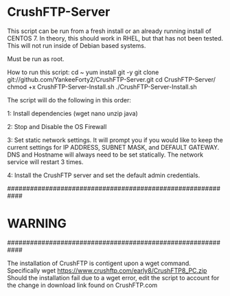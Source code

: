 # CrushFTP-Server
This script can be run from a fresh install or an already running install of CENTOS 7. In theory, this should work in RHEL, but that has not been tested. This will not run inside of Debian based systems.

Must be run as root.

How to run this script:
cd ~
yum install git -y
git clone git://github.com/YankeeForty2/CrushFTP-Server.git
cd CrushFTP-Server/
chmod +x CrushFTP-Server-Install.sh
./CrushFTP-Server-Install.sh

The script will do the following in this order:

1: Install dependencies (wget nano unzip java)

2: Stop and Disable the OS Firewall

3: Set static network settings. It will prompt you if you would like to keep the current settings for IP ADDRESS, SUBNET MASK, and DEFAULT GATEWAY. DNS and Hostname will always need to be set statically. The network service will restart 3 times.

4: Install the CrushFTP server and set the default admin credentials.

############################################################
#                      WARNING                             #
############################################################

The installation of CrushFTP is contigent upon a wget command. Specifically wget https://www.crushftp.com/early8/CrushFTP8_PC.zip
Should the installation fail due to a wget error, edit the script to account for the change in download link found on CrushFTP.com
